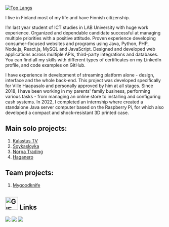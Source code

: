[![Top Langs](https://github-readme-stats.vercel.app/api/top-langs/?username=soykasloyka&layout=compact)](https://github.com/anuraghazra/github-readme-stats)

I live in Finland most of my life and have Finnish citizenship. 

I’m last year student of ICT studies in LAB University with huge work experience. Organized and dependable candidate successful at managing multiple priorities with a positive attitude. Proven experience developing consumer-focused websites and programs using Java, Python, PHP, Node.js, React.js, MySQL and JavaScript. Designed and developed web applications across multiple APIs, third-party integrations and databases. You can find all my skills with different types of certificates on my LinkedIn profile, and code examples on GitHub.

I have experience in development of streaming platform alone - design, interface and the whole back-end. This project was developed specifically for Ville Haapasalo and personally approved by him at all stages. Since 2018, I have been working in my parents' family business, performing various tasks - from managing an online store to installing and configuring cash systems. In 2022, I completed an internship where created a standalone Java server computer based on the Raspberry Pi, for which also developed a compact and shock-resistant 3D printed case.

## Main solo projects:
1. [Kalastus TV](https://kalastus-tv.com)
2. [Soykasloyka](https://soykasloyka.com)
3. [Norpa Trading](https://llcnorpa.com)
4. [Haganero](https://haganero.com)

## Team projects:
1. [Mygoodknife](https://mygoodknife.com)

## <img src="https://media.giphy.com/media/kuWN0iF9BLQKk/giphy.gif" alt="GIF" width="40">  Links
[![](https://img.shields.io/badge/-linkedin-0073B1?style=flat-square)](https://www.linkedin.com/in/petraitvid/)
[![](https://img.shields.io/badge/-twitter-1C9CEA?style=flat-square)](https://twitter.com/Soykasloykas)
[![](https://img.shields.io/badge/deviantart-05cc47)](https://www.deviantart.com/soykasloykasayon)


